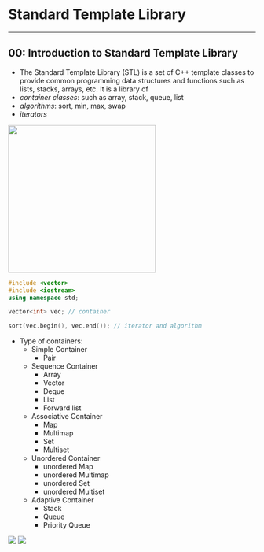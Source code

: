 # Standard Template Library

---
## 00: Introduction to Standard Template Library

- The Standard Template Library (STL) is a set of C++ template classes to provide common programming data structures and functions such as lists, stacks, arrays, etc. It is a library of
- *container classes*: such as array, stack, queue, list
- *algorithms*: sort, min, max, swap
- *iterators*

<img src="https://www.codingninjas.com/blog/wp-content/uploads/2020/08/BLOG-23.png" style="height:300px;">

```c++
#include <vector>
#include <iostream>
using namespace std;

vector<int> vec; // container

sort(vec.begin(), vec.end()); // iterator and algorithm

```

- Type of containers:
  - Simple Container
    - Pair
  - Sequence Container
    - Array
    - Vector
    - Deque
    - List
    - Forward list
  - Associative Container
    - Map
    - Multimap
    - Set
    - Multiset
  - Unordered Container
    - unordered Map
    - unordered Multimap
    - unordered Set
    - unordered Multiset
  - Adaptive Container
    - Stack
    - Queue
    - Priority Queue

![](https://i.stack.imgur.com/nZR3T.png)
![](https://media.geeksforgeeks.org/wp-content/uploads/20191111161536/Screenshot-from-2019-11-11-16-13-18.png)
